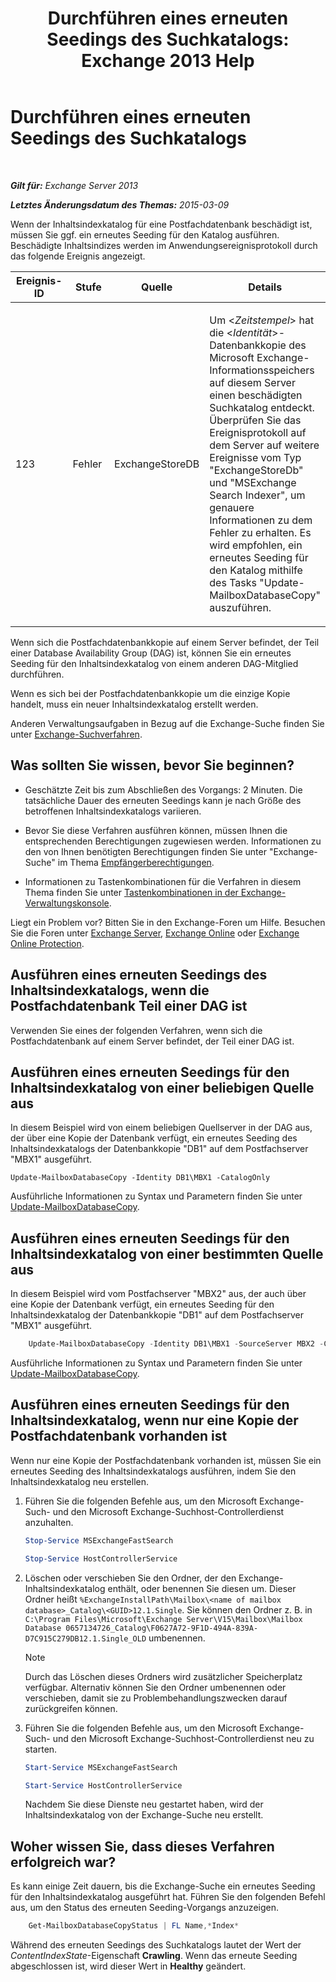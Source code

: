 ﻿---
title: 'Durchführen eines erneuten Seedings des Suchkatalogs: Exchange 2013 Help'
TOCTitle: Durchführen eines erneuten Seedings des Suchkatalogs
ms:assetid: 9d873bd4-0422-4975-b5e2-82a347479115
ms:mtpsurl: https://technet.microsoft.com/de-de/library/Ee633475(v=EXCHG.150)
ms:contentKeyID: 52062901
ms.date: 04/24/2018
mtps_version: v=EXCHG.150
ms.translationtype: HT
---

# Durchführen eines erneuten Seedings des Suchkatalogs

 

_**Gilt für:** Exchange Server 2013_

_**Letztes Änderungsdatum des Themas:** 2015-03-09_

Wenn der Inhaltsindexkatalog für eine Postfachdatenbank beschädigt ist, müssen Sie ggf. ein erneutes Seeding für den Katalog ausführen. Beschädigte Inhaltsindizes werden im Anwendungsereignisprotokoll durch das folgende Ereignis angezeigt.


<table>
<colgroup>
<col style="width: 25%" />
<col style="width: 25%" />
<col style="width: 25%" />
<col style="width: 25%" />
</colgroup>
<thead>
<tr class="header">
<th>Ereignis-ID</th>
<th>Stufe</th>
<th>Quelle</th>
<th>Details</th>
</tr>
</thead>
<tbody>
<tr class="odd">
<td><p>123</p></td>
<td><p>Fehler</p></td>
<td><p>ExchangeStoreDB</p></td>
<td><p>Um &lt;<em>Zeitstempel</em>&gt; hat die &lt;<em>Identität</em>&gt;-Datenbankkopie des Microsoft Exchange-Informationsspeichers auf diesem Server einen beschädigten Suchkatalog entdeckt. Überprüfen Sie das Ereignisprotokoll auf dem Server auf weitere Ereignisse vom Typ &quot;ExchangeStoreDb&quot; und &quot;MSExchange Search Indexer&quot;, um genauere Informationen zu dem Fehler zu erhalten. Es wird empfohlen, ein erneutes Seeding für den Katalog mithilfe des Tasks &quot;Update-MailboxDatabaseCopy&quot; auszuführen.</p></td>
</tr>
</tbody>
</table>


Wenn sich die Postfachdatenbankkopie auf einem Server befindet, der Teil einer Database Availability Group (DAG) ist, können Sie ein erneutes Seeding für den Inhaltsindexkatalog von einem anderen DAG-Mitglied durchführen.

Wenn es sich bei der Postfachdatenbankkopie um die einzige Kopie handelt, muss ein neuer Inhaltsindexkatalog erstellt werden.

Anderen Verwaltungsaufgaben in Bezug auf die Exchange-Suche finden Sie unter [Exchange-Suchverfahren](exchange-search-procedures-exchange-2013-help.md).

## Was sollten Sie wissen, bevor Sie beginnen?

  - Geschätzte Zeit bis zum Abschließen des Vorgangs: 2 Minuten. Die tatsächliche Dauer des erneuten Seedings kann je nach Größe des betroffenen Inhaltsindexkatalogs variieren.

  - Bevor Sie diese Verfahren ausführen können, müssen Ihnen die entsprechenden Berechtigungen zugewiesen werden. Informationen zu den von Ihnen benötigten Berechtigungen finden Sie unter "Exchange-Suche" im Thema [Empfängerberechtigungen](recipients-permissions-exchange-2013-help.md).

  - Informationen zu Tastenkombinationen für die Verfahren in diesem Thema finden Sie unter [Tastenkombinationen in der Exchange-Verwaltungskonsole](keyboard-shortcuts-in-the-exchange-admin-center-exchange-online-protection-help.md).

Liegt ein Problem vor? Bitten Sie in den Exchange-Foren um Hilfe. Besuchen Sie die Foren unter [Exchange Server](https://go.microsoft.com/fwlink/p/?linkid=60612), [Exchange Online](https://go.microsoft.com/fwlink/p/?linkid=267542) oder [Exchange Online Protection](https://go.microsoft.com/fwlink/p/?linkid=285351).

## Ausführen eines erneuten Seedings des Inhaltsindexkatalogs, wenn die Postfachdatenbank Teil einer DAG ist

Verwenden Sie eines der folgenden Verfahren, wenn sich die Postfachdatenbank auf einem Server befindet, der Teil einer DAG ist.

## Ausführen eines erneuten Seedings für den Inhaltsindexkatalog von einer beliebigen Quelle aus

In diesem Beispiel wird von einem beliebigen Quellserver in der DAG aus, der über eine Kopie der Datenbank verfügt, ein erneutes Seeding des Inhaltsindexkatalogs der Datenbankkopie "DB1" auf dem Postfachserver "MBX1" ausgeführt.

    Update-MailboxDatabaseCopy -Identity DB1\MBX1 -CatalogOnly

Ausführliche Informationen zu Syntax und Parametern finden Sie unter [Update-MailboxDatabaseCopy](https://technet.microsoft.com/de-de/library/dd335201\(v=exchg.150\)).

## Ausführen eines erneuten Seedings für den Inhaltsindexkatalog von einer bestimmten Quelle aus

In diesem Beispiel wird vom Postfachserver "MBX2" aus, der auch über eine Kopie der Datenbank verfügt, ein erneutes Seeding für den Inhaltsindexkatalog der Datenbankkopie "DB1" auf dem Postfachserver "MBX1" ausgeführt.

```powershell
    Update-MailboxDatabaseCopy -Identity DB1\MBX1 -SourceServer MBX2 -CatalogOnly
```

Ausführliche Informationen zu Syntax und Parametern finden Sie unter [Update-MailboxDatabaseCopy](https://technet.microsoft.com/de-de/library/dd335201\(v=exchg.150\)).

## Ausführen eines erneuten Seedings für den Inhaltsindexkatalog, wenn nur eine Kopie der Postfachdatenbank vorhanden ist

Wenn nur eine Kopie der Postfachdatenbank vorhanden ist, müssen Sie ein erneutes Seeding des Inhaltsindexkatalogs ausführen, indem Sie den Inhaltsindexkatalog neu erstellen.

1.  Führen Sie die folgenden Befehle aus, um den Microsoft Exchange-Such- und den Microsoft Exchange-Suchhost-Controllerdienst anzuhalten.
    
    
    ```powershell
    Stop-Service MSExchangeFastSearch
    ```
        
    ```powershell
    Stop-Service HostControllerService
    ```
	

2.  Löschen oder verschieben Sie den Ordner, der den Exchange-Inhaltsindexkatalog enthält, oder benennen Sie diesen um. Dieser Ordner heißt `%ExchangeInstallPath\Mailbox\<name of mailbox database>_Catalog\<GUID>12.1.Single`. Sie können den Ordner z. B. in `C:\Program Files\Microsoft\Exchange Server\V15\Mailbox\Mailbox Database 0657134726_Catalog\F0627A72-9F1D-494A-839A-D7C915C279DB12.1.Single_OLD` umbenennen.
    

    > [!NOTE]
    > Durch das Löschen dieses Ordners wird zusätzlicher Speicherplatz verfügbar. Alternativ können Sie den Ordner umbenennen oder verschieben, damit sie zu Problembehandlungszwecken darauf zurückgreifen können.



3.  Führen Sie die folgenden Befehle aus, um den Microsoft Exchange-Such- und den Microsoft Exchange-Suchhost-Controllerdienst neu zu starten.
    
    
    ```powershell
    Start-Service MSExchangeFastSearch
    ```

    ```powershell
    Start-Service HostControllerService
    ```
	
    
    Nachdem Sie diese Dienste neu gestartet haben, wird der Inhaltsindexkatalog von der Exchange-Suche neu erstellt.

## Woher wissen Sie, dass dieses Verfahren erfolgreich war?

Es kann einige Zeit dauern, bis die Exchange-Suche ein erneutes Seeding für den Inhaltsindexkatalog ausgeführt hat. Führen Sie den folgenden Befehl aus, um den Status des erneuten Seeding-Vorgangs anzuzeigen.

```powershell
    Get-MailboxDatabaseCopyStatus | FL Name,*Index*
```

Während des erneuten Seedings des Suchkatalogs lautet der Wert der *ContentIndexState*-Eigenschaft **Crawling**. Wenn das erneute Seeding abgeschlossen ist, wird dieser Wert in **Healthy** geändert.

